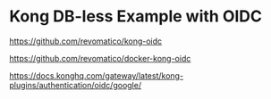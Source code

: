 # Kong DB-less Example with OIDC

https://github.com/revomatico/kong-oidc

https://github.com/revomatico/docker-kong-oidc

https://docs.konghq.com/gateway/latest/kong-plugins/authentication/oidc/google/
